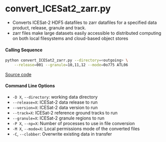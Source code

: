 convert_ICESat2_zarr.py
=======================

 - Converts ICESat-2 HDF5 datafiles to zarr datafiles for a specified data product, release, granule and track.  
 - zarr files make large datasets easily accessible to distributed computing on both local filesystems and cloud-based object stores

#### Calling Sequence
```bash
python convert_ICESat2_zarr.py --directory=<outgoing> \
	--release=001 --granule=10,11,12 --mode=0o775 ATL06
```
[Source code](https://github.com/tsutterley/read-ICESat-2/blob/main/scripts/convert_ICESat2_zarr.py)  

#### Command Line Options
 - `-D X`, `--directory`: working data directory  
 - `--release=X`: ICESat-2 data release to run  
 - `--version=X`: ICESat-2 data version to run  
 - `--track=X`: ICESat-2 reference ground tracks to run  
 - `--granule=X`: ICESat-2 granule regions to run  
 - `-P X`, `--np=X`: Number of processes to use in file conversion  
 - `-M X`, `--mode=X`: Local permissions mode of the converted files  
 - `-C`, `--clobber`: Overwrite existing data in transfer  
